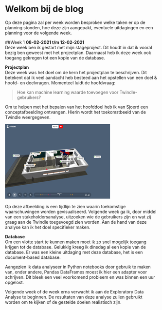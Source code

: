 # Welkom bij de blog 
Op deze pagina zal per week worden besproken welke taken er op de planning stonden, hoe deze zijn aangepakt, eventuele uitdagingen en een planning voor de volgende week.

##Week 1
**08-02-2021 t/m 12-02-2021** <br>
Deze week ben ik gestart met mijn stageproject. Dit houdt in dat ik vooral bezig ben geweest met het projectplan.  Daarnaast heb ik deze week ook toegang gekregen tot een kopie van de database.

**Projectplan**<br>
Deze week was het doel om de kern het projectplan te beschrijven. Dit betekent dat ik veel aandacht heb besteed aan het opstellen van een doel & hoofd- en deelvragen. Momenteel luidt de hoofdvraag:

> Hoe kan machine learning waarde toevoegen voor Twindle-gebruikers?

Om te helpen met het bepalen van het hoofddoel heb ik van Sjoerd een conceptafbeelding ontvangen. Hierin wordt het toekomstbeeld van de Twindle weergegeven. 

![twindle-timeline](images/twindle-timeline.png)

Op deze afbeelding is een tijdlijn te zien waarin toekomstige waarschuwingen worden gevisualiseerd. Volgende week ga ik, door middel van een stakeholdersanalyse, uitzoeken wie de gebruikers zijn en wat zij graag aan de Twindle toegevoegd zien worden. Aan de hand van deze analyse kan ik het doel specifieker maken.

**Database** <br>
Om een vlotte start te kunnen maken moet ik zo snel mogelijk toegang krijgen tot de database. Gelukkig kreeg ik dinsdag al een kopie van de database. Er was een kleine uitdaging met deze database, het is een document-based database. 

Aangezien ik data analyseer in Python notebooks door gebruik te maken van, onder andere, Pandas DataFrames moest ik hier een adapter voor schrijven. Dit bleek een veel voorkomend probleem en was binnen een uur opgelost. 

Volgende week of de week erna verwacht ik aan de Exploratory Data Analyse te beginnen. De resultaten van deze analyse zullen gebruikt worden om te kijken of de gestelde doelen realistisch zijn.
